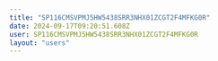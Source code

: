 ```yaml
---
title: "SP116CMSVPMJ5HW5438SRR3NHX01ZCGT2F4MFKG0R"
date: 2024-09-17T09:20:51.608Z
user: SP116CMSVPMJ5HW5438SRR3NHX01ZCGT2F4MFKG0R
layout: "users"
---
```

    